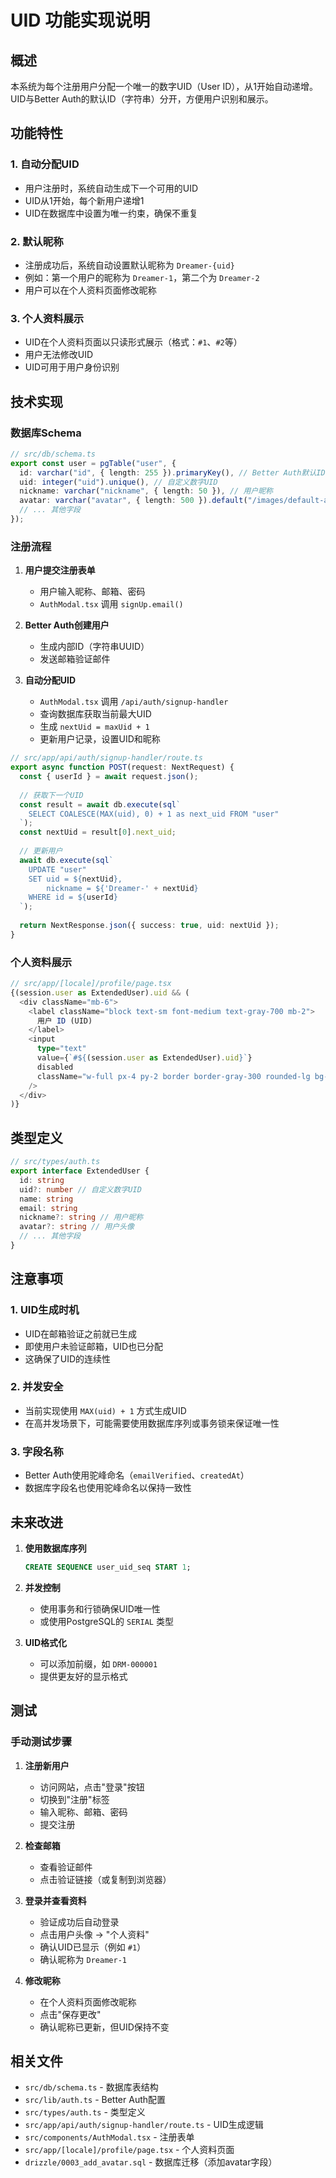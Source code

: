 # UID 功能实现说明

## 概述

本系统为每个注册用户分配一个唯一的数字UID（User ID），从1开始自动递增。UID与Better Auth的默认ID（字符串）分开，方便用户识别和展示。

## 功能特性

### 1. 自动分配UID
- 用户注册时，系统自动生成下一个可用的UID
- UID从1开始，每个新用户递增1
- UID在数据库中设置为唯一约束，确保不重复

### 2. 默认昵称
- 注册成功后，系统自动设置默认昵称为 `Dreamer-{uid}`
- 例如：第一个用户的昵称为 `Dreamer-1`，第二个为 `Dreamer-2`
- 用户可以在个人资料页面修改昵称

### 3. 个人资料展示
- UID在个人资料页面以只读形式展示（格式：`#1`、`#2`等）
- 用户无法修改UID
- UID可用于用户身份识别

## 技术实现

### 数据库Schema

```typescript
// src/db/schema.ts
export const user = pgTable("user", {
  id: varchar("id", { length: 255 }).primaryKey(), // Better Auth默认ID
  uid: integer("uid").unique(), // 自定义数字UID
  nickname: varchar("nickname", { length: 50 }), // 用户昵称
  avatar: varchar("avatar", { length: 500 }).default("/images/default-avatar.svg"),
  // ... 其他字段
});
```

### 注册流程

1. **用户提交注册表单**
   - 用户输入昵称、邮箱、密码
   - `AuthModal.tsx` 调用 `signUp.email()`

2. **Better Auth创建用户**
   - 生成内部ID（字符串UUID）
   - 发送邮箱验证邮件

3. **自动分配UID**
   - `AuthModal.tsx` 调用 `/api/auth/signup-handler`
   - 查询数据库获取当前最大UID
   - 生成 `nextUid = maxUid + 1`
   - 更新用户记录，设置UID和昵称

```typescript
// src/app/api/auth/signup-handler/route.ts
export async function POST(request: NextRequest) {
  const { userId } = await request.json();
  
  // 获取下一个UID
  const result = await db.execute(sql`
    SELECT COALESCE(MAX(uid), 0) + 1 as next_uid FROM "user"
  `);
  const nextUid = result[0].next_uid;
  
  // 更新用户
  await db.execute(sql`
    UPDATE "user" 
    SET uid = ${nextUid}, 
        nickname = ${'Dreamer-' + nextUid}
    WHERE id = ${userId}
  `);
  
  return NextResponse.json({ success: true, uid: nextUid });
}
```

### 个人资料展示

```typescript
// src/app/[locale]/profile/page.tsx
{(session.user as ExtendedUser).uid && (
  <div className="mb-6">
    <label className="block text-sm font-medium text-gray-700 mb-2">
      用户 ID (UID)
    </label>
    <input
      type="text"
      value={`#${(session.user as ExtendedUser).uid}`}
      disabled
      className="w-full px-4 py-2 border border-gray-300 rounded-lg bg-gray-50 text-gray-500 cursor-not-allowed font-mono"
    />
  </div>
)}
```

## 类型定义

```typescript
// src/types/auth.ts
export interface ExtendedUser {
  id: string
  uid?: number // 自定义数字UID
  name: string
  email: string
  nickname?: string // 用户昵称
  avatar?: string // 用户头像
  // ... 其他字段
}
```

## 注意事项

### 1. UID生成时机
- UID在邮箱验证之前就已生成
- 即使用户未验证邮箱，UID也已分配
- 这确保了UID的连续性

### 2. 并发安全
- 当前实现使用 `MAX(uid) + 1` 方式生成UID
- 在高并发场景下，可能需要使用数据库序列或事务锁来保证唯一性

### 3. 字段名称
- Better Auth使用驼峰命名（`emailVerified`、`createdAt`）
- 数据库字段名也使用驼峰命名以保持一致性

## 未来改进

1. **使用数据库序列**
   ```sql
   CREATE SEQUENCE user_uid_seq START 1;
   ```

2. **并发控制**
   - 使用事务和行锁确保UID唯一性
   - 或使用PostgreSQL的 `SERIAL` 类型

3. **UID格式化**
   - 可以添加前缀，如 `DRM-000001`
   - 提供更友好的显示格式

## 测试

### 手动测试步骤

1. **注册新用户**
   - 访问网站，点击"登录"按钮
   - 切换到"注册"标签
   - 输入昵称、邮箱、密码
   - 提交注册

2. **检查邮箱**
   - 查看验证邮件
   - 点击验证链接（或复制到浏览器）

3. **登录并查看资料**
   - 验证成功后自动登录
   - 点击用户头像 → "个人资料"
   - 确认UID已显示（例如 `#1`）
   - 确认昵称为 `Dreamer-1`

4. **修改昵称**
   - 在个人资料页面修改昵称
   - 点击"保存更改"
   - 确认昵称已更新，但UID保持不变

## 相关文件

- `src/db/schema.ts` - 数据库表结构
- `src/lib/auth.ts` - Better Auth配置
- `src/types/auth.ts` - 类型定义
- `src/app/api/auth/signup-handler/route.ts` - UID生成逻辑
- `src/components/AuthModal.tsx` - 注册表单
- `src/app/[locale]/profile/page.tsx` - 个人资料页面
- `drizzle/0003_add_avatar.sql` - 数据库迁移（添加avatar字段）

